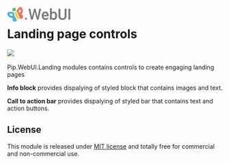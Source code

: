 # <img src="https://github.com/pip-webui/pip-webui/raw/master/doc/Logo.png" alt="Pip.WebUI Logo" style="max-width:30%"> <br/> Landing page controls

![](https://img.shields.io/badge/license-MIT-blue.svg)

Pip.WebUI.Landing modules contains controls to create engaging landing pages

**Info block** provides dispalying of styled block that contains images and text.

**Call to action bar** provides dispalying of styled bar that contains text and action buttons.

## <a name="license"></a>License

This module is released under [MIT license](License) and totally free for commercial and non-commercial use.
